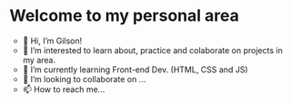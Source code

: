 <h1>Welcome to my personal area</h1>
<ul type="circle">
<li> 👋 Hi, I’m Gilson! </li>
<li> 👀 I’m interested to learn about, practice and colaborate on projects in my area.</li>
<li> 🌱 I’m currently learning Front-end Dev. (HTML, CSS and JS) </li>
<li> 💞️ I’m looking to collaborate on ... </li>
<li> 📫 How to reach me... </li>
</ul>
<!---
Gil95/Gil95 is a ✨ special ✨ repository because its `README.md` (this file) appears on your GitHub profile.
You can click the Preview link to take a look at your changes.
--->
